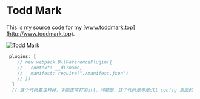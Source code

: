 # Todd Mark
This is my source code for my [www.toddmark.top](http://www.toddmark.top).

![Todd Mark](https://unsplash.it/1000)

```js
 plugins: [
    // new webpack.DllReferencePlugin({
    //   context: __dirname,
    //   manifest: require("./manifest.json")
    // })
  ]
  // 这个代码要注释掉，才能正常打包dll，问题是，这个代码是不是dll config 里面的
```
